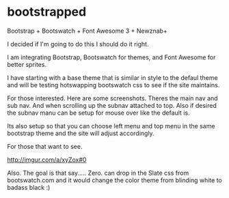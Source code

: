 bootstrapped
============

Bootstrap + Bootswatch + Font Awesome 3  + Newznab+



I decided if I'm going to do this I should do it right. 

I am integrating Bootstrap, Bootswatch for themes, and Font Awesome for better sprites. 

I have starting with a base theme that is similar in style to the defaul theme 
and will be testing hotswapping bootswatch css to see if the site maintains. 

For those interested. Here are some screenshots. Theres the main nav and sub nav. 
And when scrolling up the subnav attached to top. Also if desired the subnav manu can be 
setup for mouse over like the default is. 

Its also setup so that you can choose left menu and top menu in the same bootstrap theme and 
the site will adjust accordingly. 

For those that want to see. 

http://imgur.com/a/xyZox#0

Also. The goal is that say..... Zero. can drop in the Slate css 
from bootswatch.com and it would change the color theme from blinding white to 
badass black :)

